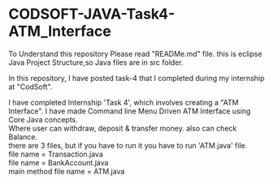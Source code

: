 # CODSOFT-JAVA-Task4-ATM_Interface
To Understand this repository Please read "READMe.md" file.
this is eclipse Java Project Structure,so Java files are in src folder.<br>

In this repository, I have posted task-4 that I completed during my internship at "CodSoft".  <br>

I have completed Internship 'Task 4', which involves creating a "ATM Interface".  I have made Command line Menu Driven ATM Interface using Core Java concepts.<br>
Where user can withdraw, deposit & transfer money. also can check Balance.<br>
there are 3 files, but if you have to run it you have to run 'ATM.java' file. <br>
file name = Transaction.java    <br>
file name = BankAccount.java    <br>
main method file name = ATM.java    <br>
